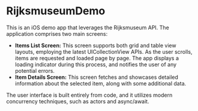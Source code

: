 # RijksmuseumDemo

This is an iOS demo app that leverages the Rijksmuseum API. The application comprises two main screens:

- **Items List Screen:** This screen supports both grid and table view layouts, employing the latest UICollectionView APIs. As the user scrolls, items are requested and loaded page by page. The app displays a loading indicator during this process, and notifies the user of any potential errors.
- **Item Details Screen:** This screen fetches and showcases detailed information about the selected item, along with some additional data.

The user interface is built entirely from code, and it utilizes modern concurrency techniques, such as actors and async/await.
